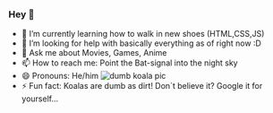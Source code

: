### Hey 👋

<!--
**FelixJentsch/FelixJentsch** is a ✨ _special_ ✨ repository because its `README.md` (this file) appears on your GitHub profile. -->

- 🌱 I’m currently learning how to walk in new shoes (HTML,CSS,JS)
- 🤔 I’m looking for help with basically everything as of right now :D
- 💬 Ask me about Movies, Games, Anime
- 📫 How to reach me: Point the Bat-signal into the night sky
- 😄 Pronouns: He/him
  ![dumb koala pic](https://interesting-facts.com/wp-content/uploads/2019/04/Koala-Facts.jpg)
- ⚡ Fun fact: Koalas are dumb as dirt! Don`t believe it? Google it for yourself...
  

